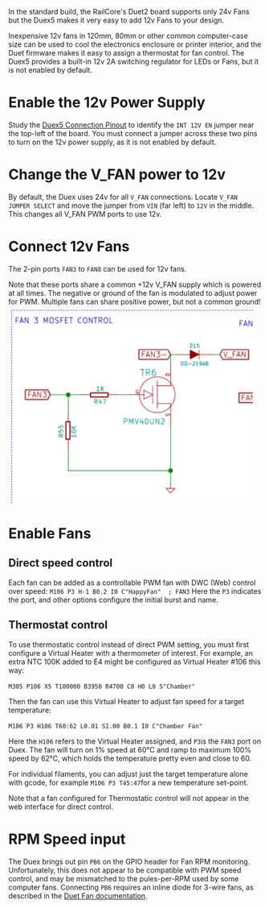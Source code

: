 In the standard build, the RailCore's Duet2 board supports only 24v Fans but the Duex5 makes it very easy to add 12v Fans to your design.

Inexpensive 12v fans in 120mm, 80mm or other common computer-case size can be used to cool the electronics enclosure or printer interior, and the Duet firmware makes it easy to assign a thermostat for fan control.  The Duex5 provides a built-in 12v 2A switching regulator for LEDs or Fans, but it is not enabled by default.

# Enable the 12v Power Supply
Study the [Duex5 Connection Pinout](https://duet3d.dozuki.com/Wiki/Duex_wiring_diagrams) to identify the `INT 12V EN` jumper near the top-left of the board.
You must connect a jumper across these two pins to turn on the 12v power supply, as it is not enabled by default.

# Change the V_FAN power to 12v
By default, the Duex uses 24v for all `V_FAN` connections.  Locate `V_FAN JUMPER SELECT` and move the jumper from `VIN` (far left) to `12V` in the middle.  This changes all V_FAN PWM ports to use 12v.

# Connect 12v Fans
The 2-pin ports `FAN3` to `FAN8` can be used for 12v fans.

Note that these ports share a common +12v V_FAN supply which is powered at all times.  The negative or ground of the fan is modulated to adjust power for PWM.  Multiple fans can share positive power, but not a common ground!
![PWM Port](12v_fans_pwm.png)

# Enable Fans 
## Direct speed control
Each fan can be added as a controllable PWM fan with DWC (Web) control over speed:
```M106 P3 H-1 B0.2 I0 C"HappyFan" 	; FAN3```
Here the `P3` indicates the port, and other options configure the initial burst and name.

## Thermostat control
To use thermostatic control instead of direct PWM setting, you must first configure a Virtual Heater with a thermometer of interest.  For example, an extra NTC 100K added to E4 might be configured as Virtual Heater #106 this way:

```M305 P106 X5 T100000 B3950 R4700 C0 H0 L0 S"Chamber"```

Then the fan can use this Virtual Heater to adjust fan speed for a target temperature:

```M106 P3 H106 T60:62 L0.01 S1.00 B0.1 I0 C"Chamber Fan"```

Here the `H106` refers to the Virtual Heater assigned, and `P3`is the `FAN3` port on Duex.  The fan will turn on 1% speed at 60°C and ramp to maximum 100% speed by 62°C, which holds the temperature pretty even and close to 60.

For individual filaments, you can adjust just the target temperature alone with gcode, for example `M106 P3 T45:47`for a new temperature set-point.

Note that a fan configured for Thermostatic control will not appear in the web interface for direct control.

# RPM Speed input

The Duex brings out pin `PB6` on the GPIO header for Fan RPM monitoring.  Unfortunately, this does not appear to be compatible with PWM speed control, and may be mismatched to the pules-per-RPM used by some computer fans.  Connecting `PB6` requires an inline diode for 3-wire fans, as described in the [Duet Fan documentation](https://duet3d.dozuki.com/Wiki/Connecting_and_configuring_fans).
